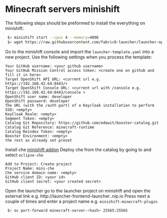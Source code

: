 Minecraft servers minishift
===========================

The following steps should be preformed to install the everything on minishift:

```bash
 $> minishift start --cpus 4 --memory=4096
 $> wget https://raw.githubusercontent.com/fabric8-launcher/launcher-openshift-templates/master/openshift/launcher-template.yaml
```
Go to the minishift console and import the `launcher-template.yaml` into a new project.
Use the following settings when you process the template:

```
Your GitHub username: <your github username>
Your GitHub Mission Control access token: <create one on github and fill it in here>
Target OpenShift API URL: <current url e.g. https://192.168.42.64:8443/>
Target OpenShift Console URL: <current url with /console e.g. https://192.168.42.64:8443/console >
OpenShift user name: developer
OpenShift password: developer
The URL (with the /auth part) of a Keycloak installation to perform SSO: <empty>
KeyCloak Realm: <empty>
Segment Token: <empty>
Catalog Git Repository: https://github.com/edewit/booster-catalog.git
Catalog Git Reference: minecraft-runtime
Catalog Reindex Token: <empty>
Booster Environment: <empty>
the rest as already set preset
```

Install che [minishift addon](https://github.com/minishift/minishift-addons/tree/master/add-ons/che)
Deploy che from  the catalog by going to <console url> and select `eclipse-che`

```
Add to Project: Create project
Project Name: mini-che
Che service domain name: <empty>
GitHub client ID: <your id>
GitHub client secret: <your created secret>
```

Open the launcher go to the launcher project on minishift and open the external link e.g. http://launcher-frontend-launcher.<your ip>.nip.io
Press next a couple of times and enter a project name e.g. `minishift-minecraft-plugin`
  
```bash
 $> oc port-forward minecraft-server-<hash> 25565:25565
```
